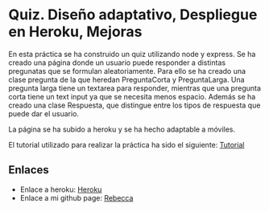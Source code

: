 # Quiz. Diseño adaptativo, Despliegue en Heroku, Mejoras

En esta práctica se ha construido un quiz utilizando node y express. Se ha creado una página donde un usuario puede 
responder a distintas pregunatas que se formulan aleatoriamente. Para ello se ha creado una clase pregunta de la que heredan PreguntaCorta y PreguntaLarga. Una pregunta larga tiene un textarea para responder, mientras que una pregunta corta tiene un text input ya que se necesita menos espacio. Además se ha creado una clase Respuesta, que distingue entre los tipos de respuesta que puede dar el usuario. 


La página se ha subido a heroku y se ha hecho adaptable a móviles. 


El tutorial utilizado para realizar la práctica ha sido el siguiente: [Tutorial](https://github.com/crguezl/miriada-upm-dsnh5jsnode#m%C3%B3dulo-vi-el-proyecto-quiz-y-mvc)

## Enlaces

* Enlace a heroku: [Heroku](https://sytw-quiz2.herokuapp.com/)
* Enlace a mi github page: [Rebecca](http://rebeccamartinez.github.io/)

